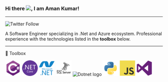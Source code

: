 ### Hi there <img src="https://raw.githubusercontent.com/MartinHeinz/MartinHeinz/master/wave.gif" width="30px">, I am Aman Kumar!
---
![Twitter Follow](https://img.shields.io/twitter/follow/amankr31?label=Follow%20&style=social)

A Software Engineer specializing in .Net and Azure ecosystem. Professional experience with the technologies listed in the **toolbox** below.

---
🧰 Toolbox

<img src="https://github.com/devicons/devicon/blob/master/icons/csharp/csharp-original.svg" alt="CSharp logo" width="50" height="50"/>  <img src="https://github.com/devicons/devicon/blob/master/icons/dotnetcore/dotnetcore-original.svg" alt="Dotnet logo" width="50" height="50"/>
  <img src="https://github.com/devicons/devicon/blob/master/icons/dot-net/dot-net-plain-wordmark.svg" alt="Dotnet logo" width="50" height="50"/>  <img src="https://github.com/devicons/devicon/blob/master/icons/microsoftsqlserver/microsoftsqlserver-plain-wordmark.svg" alt="Dotnet logo" width="50" height="50"/>  <img src="https://cdn.worldvectorlogo.com/logos/azure-1.svg" alt="Dotnet logo" width="50" height="50"/>  <img src="https://github.com/devicons/devicon/blob/master/icons/python/python-original.svg" alt="Dotnet logo" width="50" height="50"/>  <img src="https://github.com/devicons/devicon/blob/master/icons/javascript/javascript-original.svg" alt="Dotnet logo" width="50" height="50"/>  <img src="https://github.com/devicons/devicon/blob/master/icons/visualstudio/visualstudio-plain.svg" alt="Dotnet logo" width="50" height="50"/>    





<!--
**akm151/akm151** is a ✨ _special_ ✨ repository because its `README.md` (this file) appears on your GitHub profile.

Here are some ideas to get you started:

- 🔭 I’m currently working on ...
- 🌱 I’m currently learning ...
- 👯 I’m looking to collaborate on ...
- 🤔 I’m looking for help with ...
- 💬 Ask me about ...
- 📫 How to reach me: ...
- 😄 Pronouns: ...
- ⚡ Fun fact: ...
-->
